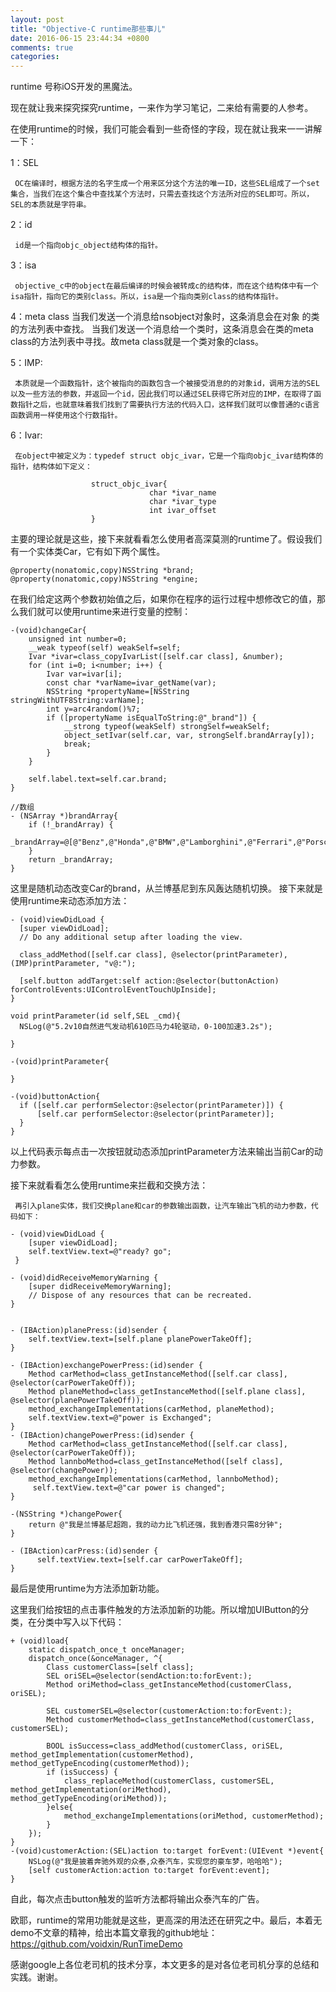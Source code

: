 ```yaml
---
layout: post
title: "Objective-C runtime那些事儿"
date: 2016-06-15 23:44:34 +0800
comments: true
categories: 
---
```

runtime 号称iOS开发的黑魔法。

现在就让我来探究探究runtime，一来作为学习笔记，二来给有需要的人参考。

在使用runtime的时候，我们可能会看到一些奇怪的字段，现在就让我来一一讲解一下：

1：SEL

     OC在编译时，根据方法的名字生成一个用来区分这个方法的唯一ID，这些SEL组成了一个set集合，当我们在这个集合中查找某个方法时，只需去查找这个方法所对应的SEL即可。所以，SEL的本质就是字符串。
     
2：id

     id是一个指向objc_object结构体的指针。
3：isa

     objective_c中的object在最后编译的时候会被转成c的结构体，而在这个结构体中有一个isa指针，指向它的类别class。所以，isa是一个指向类别class的结构体指针。
     
4：meta class
     当我们发送一个消息给nsobject对象时，这条消息会在对象 的类的方法列表中查找。
   当我们发送一个消息给一个类时，这条消息会在类的meta class的方法列表中寻找。故meta class就是一个类对象的class。
   
5：IMP:

     本质就是一个函数指针，这个被指向的函数包含一个被接受消息的的对象id，调用方法的SEL以及一些方法的参数，并返回一个id，因此我们可以通过SEL获得它所对应的IMP，在取得了函数指针之后，也就意味着我们找到了需要执行方法的代码入口，这样我们就可以像普通的c语言函数调用一样使用这个行数指针。
6：Ivar:

     在object中被定义为：typedef struct objc_ivar，它是一个指向objc_ivar结构体的指针，结构体如下定义：
     
```
                  struct_objc_ivar{
                               char *ivar_name 
                               char *ivar_type
                               int ivar_offset
                  }
```


主要的理论就是这些，接下来就看看怎么使用者高深莫测的runtime了。假设我们有一个实体类Car，它有如下两个属性。

```
@property(nonatomic,copy)NSString *brand;
@property(nonatomic,copy)NSString *engine;
```

在我们给定这两个参数初始值之后，如果你在程序的运行过程中想修改它的值，那么我们就可以使用runtime来进行变量的控制：

```
-(void)changeCar{
    unsigned int number=0;
    __weak typeof(self) weakSelf=self;
    Ivar *ivar=class_copyIvarList([self.car class], &number);
    for (int i=0; i<number; i++) {
        Ivar var=ivar[i];
        const char *varName=ivar_getName(var);
        NSString *propertyName=[NSString stringWithUTF8String:varName];
        int y=arc4random()%7;
        if ([propertyName isEqualToString:@"_brand"]) {
            __strong typeof(weakSelf) strongSelf=weakSelf;
            object_setIvar(self.car, var, strongSelf.brandArray[y]);
            break;
        }
    }
    
    self.label.text=self.car.brand;
}

//数组
- (NSArray *)brandArray{
    if (!_brandArray) {
        _brandArray=@[@"Benz",@"Honda",@"BMW",@"Lamborghini",@"Ferrari",@"Porsche",@"audio"];
    }
    return _brandArray;
}
```

这里是随机动态改变Car的brand，从兰博基尼到东风轰达随机切换。
接下来就是使用runtime来动态添加方法：

  ```
- (void)viewDidLoad {
    [super viewDidLoad];
    // Do any additional setup after loading the view.
    
    class_addMethod([self.car class], @selector(printParameter), (IMP)printParameter, "v@:");
    
    [self.button addTarget:self action:@selector(buttonAction) forControlEvents:UIControlEventTouchUpInside];
}

void printParameter(id self,SEL _cmd){
    NSLog(@"5.2v10自然进气发动机610匹马力4轮驱动，0-100加速3.2s");
   
}

-(void)printParameter{
    
}

-(void)buttonAction{
    if ([self.car performSelector:@selector(printParameter)]) {
        [self.car performSelector:@selector(printParameter)];
    }
}
```

以上代码表示每点击一次按钮就动态添加printParameter方法来输出当前Car的动力参数。

接下来就看看怎么使用runtime来拦截和交换方法：

     再引入plane实体，我们交换plane和car的参数输出函数，让汽车输出飞机的动力参数，代码如下：
     
```
- (void)viewDidLoad {
    [super viewDidLoad];
    self.textView.text=@"ready? go";
 }

- (void)didReceiveMemoryWarning {
    [super didReceiveMemoryWarning];
    // Dispose of any resources that can be recreated.
}


- (IBAction)planePress:(id)sender {
    self.textView.text=[self.plane planePowerTakeOff];
}

- (IBAction)exchangePowerPress:(id)sender {
    Method carMethod=class_getInstanceMethod([self.car class], @selector(carPowerTakeOff));
    Method planeMethod=class_getInstanceMethod([self.plane class], @selector(planePowerTakeOff));
    method_exchangeImplementations(carMethod, planeMethod);
    self.textView.text=@"power is Exchanged";
}
- (IBAction)changePowerPress:(id)sender {
    Method carMethod=class_getInstanceMethod([self.car class], @selector(carPowerTakeOff));
    Method lannboMethod=class_getInstanceMethod([self class], @selector(changePower));
    method_exchangeImplementations(carMethod, lannboMethod);
     self.textView.text=@"car power is changed";
}

-(NSString *)changePower{
    return @"我是兰博基尼超跑，我的动力比飞机还强，我到香港只需8分钟";
}

- (IBAction)carPress:(id)sender {
      self.textView.text=[self.car carPowerTakeOff];
}
```

最后是使用runtime为方法添加新功能。

这里我们给按钮的点击事件触发的方法添加新的功能。所以增加UIButton的分类，在分类中写入以下代码：


```
+ (void)load{
    static dispatch_once_t onceManager;
    dispatch_once(&onceManager, ^{
        Class customerClass=[self class];
        SEL oriSEL=@selector(sendAction:to:forEvent:);
        Method oriMethod=class_getInstanceMethod(customerClass, oriSEL);
        
        SEL customerSEL=@selector(customerAction:to:forEvent:);
        Method customerMethod=class_getInstanceMethod(customerClass, customerSEL);
        
        BOOL isSuccess=class_addMethod(customerClass, oriSEL, method_getImplementation(customerMethod), method_getTypeEncoding(customerMethod));
        if (isSuccess) {
            class_replaceMethod(customerClass, customerSEL, method_getImplementation(oriMethod), method_getTypeEncoding(oriMethod));
        }else{
            method_exchangeImplementations(oriMethod, customerMethod);
        }
    });
}
-(void)customerAction:(SEL)action to:target forEvent:(UIEvent *)event{
    NSLog(@"我是披着奔驰外观的众泰,众泰汽车，实现您的豪车梦，哈哈哈");
    [self customerAction:action to:target forEvent:event];
}
```

自此，每次点击button触发的监听方法都将输出众泰汽车的广告。

欧耶，runtime的常用功能就是这些，更高深的用法还在研究之中。最后，本着无demo不文章的精神，给出本篇文章我的github地址：https://github.com/voidxin/RunTimeDemo

感谢google上各位老司机的技术分享，本文更多的是对各位老司机分享的总结和实践。谢谢。